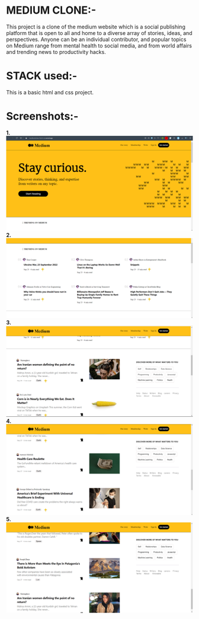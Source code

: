 # MEDIUM CLONE:-

This project is a clone of the medium website which is a social publishing platform that is open to all and home to a diverse array of stories, ideas, and perspectives. Anyone can be an individual contributor, and popular topics on Medium range from mental health to social media, and from world affairs and trending news to productivity hacks.

# STACK used:-
This is a basic html and css project.

# Screenshots:-
 **1.**
 ![screenshot1](./IMAGES/ss1.png)
 **2.**
 ![screenshot1](./IMAGES/ss2.png)
 **3.**
 ![screenshot1](./IMAGES/ss3.png)
 **4.**
 ![screenshot1](./IMAGES/ss4.png)
 **5.**
 ![screenshot1](./IMAGES/ss5.png)